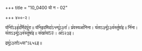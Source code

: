 +++
title = "10_0400 यो न - 02"

+++
४००-२।

यो꣥꣯ना꣤ऽ३इ꣢द꣣मि꣤दंपु꣥रा॥ यो꣡꣯नइदमिदा꣢ऽ१म्पू꣢ऽ३रा꣢। प्र꣡वस्यआ꣯निना। य꣢ताऽ३मू꣤ऽ३व꣢स्तु꣣षा꣥इ॥ नि꣡ना। य꣢ताऽ३मू꣤ऽ३व꣢स्तु꣣षा꣥इ॥ स꣢खा꣡याऽ᳒२ः᳒। आ꣡ऽ२३इ।

द्रमू꣢ऽ३ता꣤ऽ५या"ऽ६५६इ॥